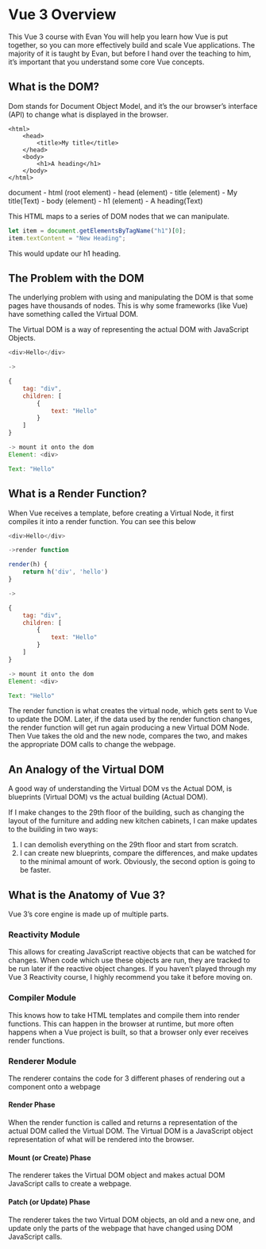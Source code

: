# Vue 3 Overview

This Vue 3 course with Evan You will help you learn how Vue is put together, so you can more effectively build and scale Vue applications. The majority of it is taught by Evan, but before I hand over the teaching to him, it’s important that you understand some core Vue concepts.

## What is the DOM?

Dom stands for Document Object Model, and it’s the our browser’s interface (API) to change what is displayed in the browser.

```html5
<html>
    <head>
        <title>My title</title>
    </head>
    <body>
        <h1>A heading</h1>
    </body>
</html>
```

document
    - html (root element)
      - head (element)
        - title (element)
          - My title(Text)
    - body (element)
      - h1 (element)
        - A heading(Text)

This HTML maps to a series of DOM nodes that we can manipulate.

```javaScript
let item = document.getElementsByTagName("h1")[0];
item.textContent = "New Heading";
```

This would update our h1 heading.

## The Problem with the DOM

The underlying problem with using and manipulating the DOM is that some pages have thousands of nodes. This is why some frameworks (like Vue) have something called the Virtual DOM.

The Virtual DOM is a way of representing the actual DOM with JavaScript Objects.

```javaScript
<div>Hello</div>

->

{
    tag: "div",
    children: [
        {
            text: "Hello"
        }
    ]
}

-> mount it onto the dom
Element: <div>

Text: "Hello"
```

## What is a Render Function?

When Vue receives a template, before creating a Virtual Node, it first compiles it into a render function. You can see this below

```javaScript
<div>Hello</div>

->render function

render(h) {
    return h('div', 'hello')
}

->

{
    tag: "div",
    children: [
        {
            text: "Hello"
        }
    ]
}

-> mount it onto the dom
Element: <div>

Text: "Hello"
```

The render function is what creates the virtual node, which gets sent to Vue to update the DOM. Later, if the data used by the render function changes, the render function will get run again producing a new Virtual DOM Node. Then Vue takes the old and the new node, compares the two, and makes the appropriate DOM calls to change the webpage.

## An Analogy of the Virtual DOM

A good way of understanding the Virtual DOM vs the Actual DOM, is blueprints (Virtual DOM) vs the actual building (Actual DOM).

If I make changes to the 29th floor of the building, such as changing the layout of the furniture and adding new kitchen cabinets, I can make updates to the building in two ways:

1. I can demolish everything on the 29th floor and start from scratch.
2. I can create new blueprints, compare the differences, and make updates to the minimal amount of work.
Obviously, the second option is going to be faster.

## What is the Anatomy of Vue 3?

Vue 3’s core engine is made up of multiple parts.

### Reactivity Module

This allows for creating JavaScript reactive objects that can be watched for changes. When code which use these objects are run, they are tracked to be run later if the reactive object changes. If you haven’t played through my Vue 3 Reactivity course, I highly recommend you take it before moving on.

### Compiler Module

This knows how to take HTML templates and compile them into render functions. This can happen in the browser at runtime, but more often happens when a Vue project is built, so that a browser only ever receives render functions.

### Renderer Module

The renderer contains the code for 3 different phases of rendering out a component onto a webpage

#### Render Phase

When the render function is called and returns a representation of the actual DOM called the Virtual DOM. The Virtual DOM is a JavaScript object representation of what will be rendered into the browser.

#### Mount (or Create) Phase

The renderer takes the Virtual DOM object and makes actual DOM JavaScript calls to create a webpage.

#### Patch (or Update) Phase

The renderer takes the two Virtual DOM objects, an old and a new one, and update only the parts of the webpage that have changed using DOM JavaScript calls.

